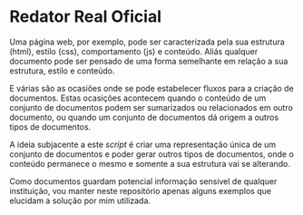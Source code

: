 # Redator Real Oficial
Uma página web, por exemplo, pode ser caracterizada pela sua estrutura (html), estilo (css), comportamento (js) e conteúdo. Aliás qualquer documento pode ser pensado de uma forma semelhante em relação a sua estrutura, estilo e conteúdo.

E várias são as ocasiões onde se pode estabelecer fluxos para a criação de documentos. Estas ocasições acontecem quando o conteúdo de um conjunto de documentos podem ser sumarizados ou relacionados em outro documento, ou quando um conjunto de documentos dá origem a outros tipos de documentos.

A ideia subjacente a este *script* é criar uma representação única de um conjunto de documentos e poder gerar outros tipos de documentos, onde o conteúdo permanece o mesmo e somente a sua estrutura vai se alterando.

Como documentos guardam potencial informação sensivel de qualquer instituição, vou manter neste repositório apenas alguns exemplos que elucidam a solução por mim utilizada.
